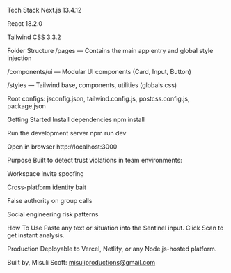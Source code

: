 Tech Stack
Next.js 13.4.12

React 18.2.0

Tailwind CSS 3.3.2

Folder Structure
/pages — Contains the main app entry and global style injection

/components/ui — Modular UI components (Card, Input, Button)

/styles — Tailwind base, components, utilities (globals.css)

Root configs: jsconfig.json, tailwind.config.js, postcss.config.js, package.json

Getting Started
Install dependencies
npm install

Run the development server
npm run dev

Open in browser
http://localhost:3000

Purpose
Built to detect trust violations in team environments:

Workspace invite spoofing

Cross-platform identity bait

False authority on group calls

Social engineering risk patterns

How To Use
Paste any text or situation into the Sentinel input. Click Scan to get instant analysis.

Production
Deployable to Vercel, Netlify, or any Node.js-hosted platform.


Built by, 
Misuli Scott: misuliproductions@gmail.com
